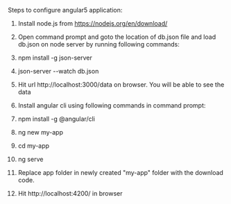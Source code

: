Steps to configure angular5 application:

1. Install node.js from https://nodejs.org/en/download/

2. Open command prompt and goto the location of db.json file and load db.json on node server by running following commands:
3. npm install -g json-server 
4. json-server --watch db.json 
    
5. Hit url http://localhost:3000/data on browser. You will be able to see the data

6. Install angular cli using following commands in command prompt:
7. npm install -g @angular/cli
8. ng new my-app
9. cd my-app
10. ng serve
    
11. Replace app folder in newly created "my-app" folder with the download code.

12. Hit http://localhost:4200/ in browser

    
